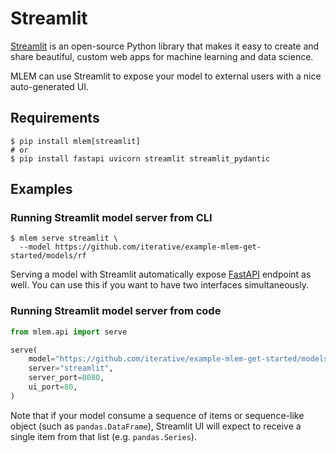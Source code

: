 # Streamlit

[Streamlit](https://streamlit.io) is an open-source Python library that makes it
easy to create and share beautiful, custom web apps for machine learning and
data science.

MLEM can use Streamlit to expose your model to external users with a nice
auto-generated UI.

## Requirements

```cli
$ pip install mlem[streamlit]
# or
$ pip install fastapi uvicorn streamlit streamlit_pydantic
```

## Examples

### Running Streamlit model server from CLI

```cli
$ mlem serve streamlit \
  --model https://github.com/iterative/example-mlem-get-started/models/rf
```

Serving a model with Streamlit automatically expose [FastAPI] endpoint as well.
You can use this if you want to have two interfaces simultaneously.

[FastAPI]: /doc/user-guide/serving/fastapi

### Running Streamlit model server from code

```python
from mlem.api import serve

serve(
    model="https://github.com/iterative/example-mlem-get-started/models/rf",
    server="streamlit",
    server_port=8080,
    ui_port=80,
)
```

Note that if your model consume a sequence of items or sequence-like object
(such as `pandas.DataFrame`), Streamlit UI will expect to receive a single item
from that list (e.g. `pandas.Series`).

